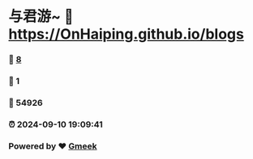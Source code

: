 # 与君游~ :link: https://OnHaiping.github.io/blogs 
### :page_facing_up: [8](https://OnHaiping.github.io/blogs/tag.html) 
### :speech_balloon: 1 
### :hibiscus: 54926 
### :alarm_clock: 2024-09-10 19:09:41 
### Powered by :heart: [Gmeek](https://github.com/Meekdai/Gmeek)
